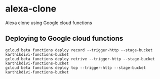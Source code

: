 # alexa-clone
Alexa clone using Google cloud functions

## Deploying to Google cloud functions
```
gcloud beta functions deploy record --trigger-http --stage-bucket karthikdivi-functions-bucket
gcloud beta functions deploy retrive --trigger-http --stage-bucket karthikdivi-functions-bucket
gcloud beta functions deploy top --trigger-http --stage-bucket karthikdivi-functions-bucket
```
